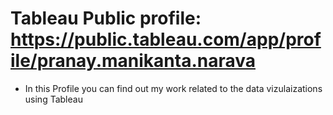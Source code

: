 # Tableau Public profile: https://public.tableau.com/app/profile/pranay.manikanta.narava
- In this Profile you can find out my work related to the data vizulaizations using Tableau
